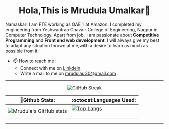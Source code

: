 # <div align="center" font-size="24px">Hola,This is Mrudula Umalkar👋</div>
 
 Namaskar! I am FTE working as QAE 1 at Amazon. I completed my engineering from Yeshwantrao Chavan College of Engineering, Nagpur in Computer Technology. Apart from job, I am passionate about<b> Competitive Programming</b> and <b>Front end web development</b>. I will always give my best to adapt any situation thrown at me,with a desire to learn as much as possible from it.


 - 📫 How to reach me : 
     - Connect with me on  <a href="https://www.linkedin.com/in/mrudula-umalkar-9baa9b194/">Linkdein</a>.
     - Write a mail to me on mrudulau30@gmail.com .
  

---------------------------------------------------------------------------------------------------------------------
<p align="center"><img src="https://github-readme-streak-stats.herokuapp.com?user=Mrudulau30&theme=highcontrast" alt="GitHub Streak" />

:trident:Github Stats: | :octocat:Languages Used:
------------- | -------------
![Mrudula's GitHub stats](https://github-readme-stats.vercel.app/api?username=Mrudulau30&show_icons=true&theme=great-gatsby) | [![Top Langs](https://github-readme-stats.vercel.app/api/top-langs/?username=Mrudulau30&layout=compact)](https://github.com/Mrudulau30/github-readme-stats)</p>
 -------------------------------------------------------------------------------------------------------------------------
<!--  <p align="center">Connect Here
  
  <a href="https://www.linkedin.com/in/mrudula-umalkar-9baa9b194/"><img height="50" src="https://th.bing.com/th/id/OIP.fq-vNiPeilsMeWtp_qdjSwHaHa?w=173&h=180&c=7&o=5&dpr=1.25&pid=1.7"> </a>
  <a href=""><img height="50" src="https://th.bing.com/th/id/OIP.sBEMc0A9CIBQ7wuyeLWXDQHaHa?w=188&h=188&c=7&o=5&dpr=1.25&pid=1.7"></a>
 -->



